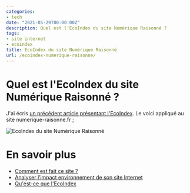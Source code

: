```yaml
---
categories:
- tech
date: "2021-05-29T00:00:00Z"
description: Quel est l'EcoIndex du site Numérique Raisonné ?
tags:
- site internet
- ecoindex
title: EcoIndex du site Numérique Raisonné
url: /ecoindex-numerique-raisonne/
---
```


# Quel est l'EcoIndex du site Numérique Raisonné ?

J'ai écris [un précédent article présentant l'EcoIndex](/analyser-impact-environnement-site-internet/). Le voici appliqué au site numerique-raisonne.fr ;

![EcoIndex du site Numérique Raisonné](../assets/images/ecoIndexNumeriqueRaisonne.jpg "EcoIndex du site Numérique Raisonné")

# En savoir plus

* [Comment est fait ce site ?](/stack-technique-du-site)
* [Analyser l’impact environnement de son site Internet](/analyser-impact-environnement-site-internet)
* [Qu'est-ce que l'EcoIndex](http://www.ecoindex.fr/quest-ce-que-ecoindex/)
